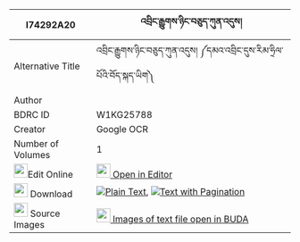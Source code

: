 |I74292A20|འབྲིང་རྒྱུགས་ཉིང་བཅུད་ཀུན་འདུས། 
| --- | --- 
|Alternative Title |འབྲིང་རྒྱུགས་ཉིང་བཅུད་ཀུན་འདུས། ༼དམའ་འབྲིང་དུས་རིམ་ཧྲིལ་པོའི་བོད་སྐད་ཡིག༽
|Author | 
|BDRC ID | W1KG25788
|Creator | Google OCR
|Number of Volumes| 1
|<img width="25" src="https://img.icons8.com/color/25/000000/edit-property.png">Edit Online| [<img width="25" src="https://avatars.githubusercontent.com/u/45091458?s=200&v=4"> Open in Editor](http://editor.openpecha.org/I74292A20)
|<img width="25" src="https://img.icons8.com/fluent/48/000000/download-2.png"/>  Download | [![](https://img.icons8.com/color/20/000000/txt.png)Plain Text](https://github.com/Openpecha/I74292A20/releases/download/v1/dring_gyuk_nying_chu_kun_du_plain_I74292A20.zip), [![](https://img.icons8.com/color/20/000000/txt.png)Text with Pagination](https://github.com/Openpecha/I74292A20/releases/download/v1/dring_gyuk_nying_chu_kun_du_pages_I74292A20.zip)
|<img width="25" src="https://img.icons8.com/plasticine/100/000000/pictures-folder.png"/>  Source Images | [<img width="25" src="https://library.bdrc.io/icons/BUDA-small.svg"> Images of text file open in BUDA](https://library.bdrc.io/show/bdr:W1KG25788)